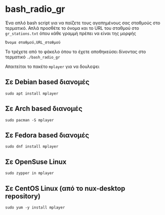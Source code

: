 # bash_radio_gr
Ένα απλό bash script για να παίζετε τους αγαπημένους σας σταθμούς στο τερματικό. Απλά προσθέτε το όνομα και το URL του σταθμού στο ```gr_stations.txt``` όπου κάθε γραμμή πρέπει να είναι της μορφής 

```Όνομα σταθμού,URL_σταθμού```

Το τρέχετε από το φάκελο όπου το έχετε αποθηκεύσει δίνοντας στο τερματικό
```./bash_radio_gr```

Απαιτείται το πακέτο ```mplayer``` για να δουλεψει

## Σε Debian based διανομές
```sudo apt install mplayer```
## Σε Arch based διανομές
```sudo pacman -S mplayer```
## Σε Fedora based διανομές
```sudo dnf install mplayer```
## Σε OpenSuse Linux
```sudo zypper in mplayer```
## Σε CentOS Linux (από το nux-desktop repository)
```sudo yum -y install mplayer```
